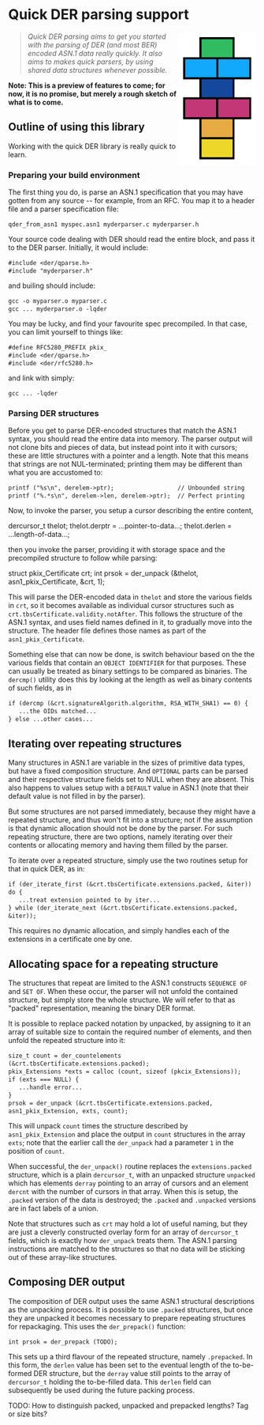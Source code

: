 # Quick DER parsing support

<img alt="Quick DER logo" src="quick-der-logo.png" style="float: right;"/>

> *Quick DER parsing aims to get you started with the parsing of DER (and most
> BER) encoded ASN.1 data really quickly.  It also aims to makes quick parsers,
> by using shared data structures whenever possible.*

**Note: This is a preview of features to come; for now, it is no promise, but merely a rough sketch of what is to come.**

## Outline of using this library

Working with the quick DER library is really quick to learn.

### Preparing your build environment

The first thing you do, is parse an ASN.1 specification that you may have gotten
from any source -- for example, from an RFC.  You map it to a header file and a
parser specification file:

    qder_from_asn1 myspec.asn1 myderparser.c myderparser.h

Your source code dealing with DER should read the entire block, and pass it to
the DER parser.  Initially, it would include:

    #include <der/qparse.h>
    #include "myderparser.h"

and builing should include:

    gcc -o myparser.o myparser.c
    gcc ... myderparser.o -lqder

You may be lucky, and find your favourite spec precompiled.  In that case, you
can limit yourself to things like:

    #define RFC5280_PREFIX pkix_
    #include <der/qparse.h>
    #include <der/rfc5280.h>

and link with simply:

    gcc ... -lqder


### Parsing DER structures

Before you get to parse DER-encoded structures that match the ASN.1 syntax,
you should read the entire data into memory.  The parser output will not
clone bits and pieces of data, but instead point into it with cursors; these
are little structures with a pointer and a length.  Note that this means that
strings are not NUL-terminated; printing them may be different than what you
are accustomed to:

    printf ("%s\n", derelem->ptr);                  // Unbounded string
    printf ("%.*s\n", derelem->len, derelem->ptr);  // Perfect printing

Now, to invoke the parser, you setup a cursor describing the entire content,

   dercursor_t thelot;
   thelot.derptr = ...pointer-to-data...;
   thelot.derlen = ...length-of-data...;

then you invoke the parser, providing it with storage space and the
precompiled structure to follow while parsing:

   struct pkix_Certificate crt;
   int prsok = der_unpack (&thelot, asn1_pkix_Certificate, &crt, 1);

This will parse the DER-encoded data in `thelot` and store the various fields
in `crt`, so it becomes available as individual cursor structures such as
`crt.tbsCertificate.validity.notAfter`.  This follows the structure of the
ASN.1 syntax, and uses field names defined in it, to gradually move into
the structure.  The header file defines those names as part of the
`asn1_pkix_Certificate`.

Something else that can now be done, is switch behaviour based on the the
various fields that contain an `OBJECT IDENTIFIER` for that purposes.  These
can usually be treated as binary settings to be compared as binaries.  The
`dercmp()` utility does this by looking at the length as well as binary
contents of such fields, as in

    if (dercmp (&crt.signatureAlgorith.algorithm, RSA_WITH_SHA1) == 0) {
       ...the OIDs matched...
    } else ...other cases...


## Iterating over repeating structures

Many structures in ASN.1 are variable in the sizes of primitive data types, but
have a fixed composition structure.  And `OPTIONAL` parts can be parsed and their
respective structure fields set to NULL when they are absent.  This also happens
to values setup with a `DEFAULT` value in ASN.1 (note that their default value
is not filled in by the parser).

But some structures are not parsed immediately, because they might have a
repeated structure, and thus won't fit into a structure; not if the assumption
is that dynamic allocation should not be done by the parser.  For such
repeating structure, there are two options, namely iterating over their
contents or allocating memory and having them filled by the parser.

To iterate over a repeated structure, simply use the two routines setup for
that in quick DER, as in:

    if (der_iterate_first (&crt.tbsCertificate.extensions.packed, &iter)) do {
       ...treat extension pointed to by iter...
    } while (der_iterate_next (&crt.tbsCertificate.extensions.packed, &iter));

This requires no dynamic allocation, and simply handles each of the extensions
in a certificate one by one.

## Allocating space for a repeating structure

The structures that repeat are limited to the ASN.1 constructs
`SEQUENCE OF` and `SET OF`.  When these occur, the parser will not unfold
the contained structure, but simply store the whole structure.  We will
refer to that as "packed" representation, meaning the binary DER format.

It is possible to replace packed notation by unpacked, by assigning to it
an array of suitable size to contain the required number of elements,
and then unfold the repeated structure into it:

    size_t count = der_countelements (&crt.tbsCertificate.extensions.packed);
    pkix_Extensions *exts = calloc (count, sizeof (pkcix_Extensions));
    if (exts === NULL) {
       ...handle error...
    }
    prsok = der_unpack (&crt.tbsCertificate.extensions.packed, asn1_pkix_Extension, exts, count);

This will unpack `count` times the structure described by `asn1_pkix_Extension` and place the output in `count` structures in the array `exts`; note that the earlier
call the `der_unpack` had a parameter `1` in the position of `count`.

When successful, the `der_unpack()` routine replaces the `extensions.packed`
structure, which is a plain `dercursor_t`, with an unpacked structure
`unpacked` which has elements `derray` pointing to an array of cursors and
an element `dercnt` with the number of cursors in that array.  When this
is setup, the `.packed` version of the data is destroyed; the `.packed` and
`.unpacked` versions are in fact labels of a union.

Note that structures such as `crt` may hold a lot of useful naming, but they
are just a cleverly constructed overlay form for an array of `dercursor_t` fields,
which is exactly how `der_unpack` treats them.  The ASN.1 parsing instructions
are matched to the structures so that no data will be sticking out of these
array-like structures.

## Composing DER output

The composition of DER output uses the same ASN.1 structural descriptions as
the unpacking process.  It is possible to use `.packed` structures, but once
they are unpacked it becomes necessary to prepare repeating structures for
repackaging.  This uses the `der_prepack()` function:

    int prsok = der_prepack (TODO);

This sets up a third flavour of the repeated structure, namely `.prepacked`.
In this form, the `derlen` value has been set to the eventual length of
the to-be-formed DER structure, but the `derray` value still points to the
array of `dercursor_t` holding the to-be-filled data.  This `derlen` field
can subsequently be used during the future packing process.

TODO: How to distinguish packed, unpacked and prepacked lengths?  Tag or size bits?

